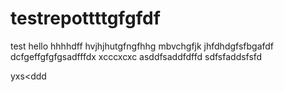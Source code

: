 # testrepottttgfgfdf
test
hello
hhhhdff
hvjhjhutgfngfhhg
mbvchgfjk
jhfdhdgfsfbgafdf
dcfgeffgfgfgsadfffdx xcccxcxc
asddfsaddfdffd
sdfsfaddsfsfd

yxs<ddd

